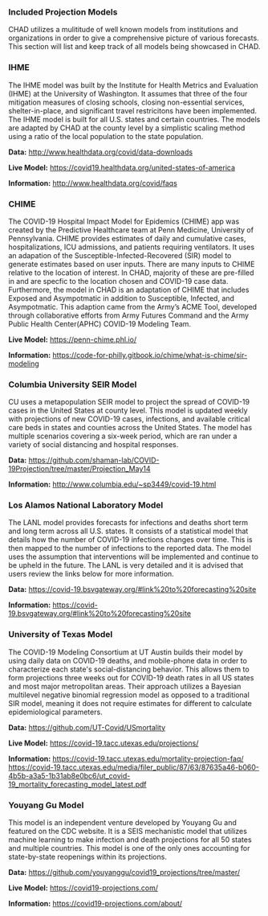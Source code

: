 ### Included Projection Models

CHAD utilizes a mulititude of well known models from institutions and organizations in order to give a comprehensive picture of various forecasts. This section will list and keep track of all models being showcased in CHAD. 


### IHME

The IHME model was built by the Institute for Health Metrics and Evaluation (IHME) at the University of Washington. It assumes that three of the four mitigation measures of closing schools, closing non-essential services, shelter-in-place, and significant travel
restricitons have been implemented. The IHME model is built for all U.S. states and certain countries. The models are adapted by CHAD at the county level by a simplistic scaling method using a ratio of the local population to the state population. 

**Data:**
http://www.healthdata.org/covid/data-downloads

**Live Model:**
https://covid19.healthdata.org/united-states-of-america

**Information:**
http://www.healthdata.org/covid/faqs

### CHIME

The COVID-19 Hospital Impact Model for Epidemics (CHIME) app was created by the Predictive Healthcare team at Penn Medicine, University of Pennsylvania. CHIME provides estimates of daily and cumulative cases, hospitalizations, ICU admissions, and patients
requiring ventilators. It uses an adapation of the Susceptible-Infected-Recovered (SIR) model to generate estimates based on user inputs. There are many inputs to CHIME relative to the location of interest. In CHAD, majority of these are pre-filled in and are specfic to the location chosen and COVID-19 case data. Furthermore, the model in CHAD is an adaptation of CHIME that includes Exposed and Asympotmatic in addition to Susceptible, Infected, and Asympotmatic. This adaption came from the Army’s ACME Tool,
developed through collaborative efforts from Army Futures Command and the Army Public Health Center(APHC) COVID-19 Modeling Team.

**Live Model:**
https://penn-chime.phl.io/

**Information:**
https://code-for-philly.gitbook.io/chime/what-is-chime/sir-modeling

### Columbia University SEIR Model

CU uses a metapopulation SEIR model to project the spread of COVID-19 cases in the United States at county level. This model is updated weekly with projections of new COVID-19 cases, infections, and available critical care beds in states and counties across the United States. The model has multiple scenarios covering a six-week period, which are ran under a variety of social distancing and hospital responses.

**Data:**
https://github.com/shaman-lab/COVID-19Projection/tree/master/Projection_May14

**Information:**
http://www.columbia.edu/~sp3449/covid-19.html

### Los Alamos National Laboratory Model

The LANL model provides forecasts for infections and deaths short term and long term across all U.S. states. It consists of a statistical model that details how the number of COVID-19 infections changes over time. This is then mapped to the number of infections to the reported data. The model uses the assumption that interventions will be implemented and continue to be upheld in the future. The LANL is very detailed and it is advised that users review the links below for more information.

**Data:**
https://covid-19.bsvgateway.org/#link%20to%20forecasting%20site

**Information:**
https://covid-19.bsvgateway.org/#link%20to%20forecasting%20site

### University of Texas Model

The COVID-19 Modeling Consortium at UT Austin builds their model by using daily data on COVID-19 deaths, and mobile-phone data in order to characterize each state's social-distancing behavior. This allows them to form projections three weeks out for COVID-19 death rates in all US states and most major metropolitan areas. Their approach utilizes a Bayesian multilevel negative binomial regression model as opposed to a traditional SIR model, meaning it does not require estimates for different to calculate epidemiological parameters.

**Data:**
https://github.com/UT-Covid/USmortality

**Live Model:**
https://covid-19.tacc.utexas.edu/projections/

**Information:**
https://covid-19.tacc.utexas.edu/mortality-projection-faq/
https://covid-19.tacc.utexas.edu/media/filer_public/87/63/87635a46-b060-4b5b-a3a5-1b31ab8e0bc6/ut_covid-19_mortality_forecasting_model_latest.pdf

### Youyang Gu Model

This model is an independent venture developed by Youyang Gu and featured on the CDC website. It is a SEIS mechanistic model that utilizes machine learning to make infection and death projections for all 50 states and multiple countries. This model is one of the only ones accounting for state-by-state reopenings within its projections.

**Data:**
https://github.com/youyanggu/covid19_projections/tree/master/

**Live Model:**
https://covid19-projections.com/

**Information:**
https://covid19-projections.com/about/



